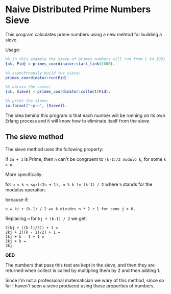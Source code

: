 # Naive Distributed Prime Numbers Sieve #

This program calculates prime numbers using a new mehtod for building a sieve.

Usage:

```erlang
%% in this example the sieve of primes numbers will run from 1 to 1001 max.
{ok, Pid} = primes_coordinator:start_link(1000).

%% asynchrnously build the sieve:
primes_coordinator:run(Pid).

%% obtain the sieve:
{ok, Sieve} = primes_coordinator:collect(Pid).

%% print the sieve:
io:format("~p~n", [Sieve]).
```

The idea behind this program is that each number will be running on its own Erlang process and it will know how to eliminate itself from the sieve.

## The sieve method ##

The sieve method uses the following property:

If `2n + 1` is Prime, then `n` can't be congruent to `(k-1)/2 modulo k`, for some `k > n`.

More specifically:

for `n < k < sqrt(2n + 1), n % k != (k-1) / 2` where `%` stands for the modulus operation.

because if:

`n = kj + (k-1) / 2 => k divides n * 2 + 1 for some j > 0.`

Replacing `n` for `kj + (k-1) / 2` we get:

```
2(kj + ((k-1)/2)) + 1 =
2kj + 2((k - 1)/2) + 1 =
2kj + k - 1 + 1 =
2kj + k =
3kj
```

**QED**

The numbers that pass this test are kept in the sieve, and then they are returned when collect is called by
multipling them by 2 and then adding 1.

Since I'm not a professional matematician we wary of this method, since so far I haven't seen a sieve produced
using these properties of numbers.
